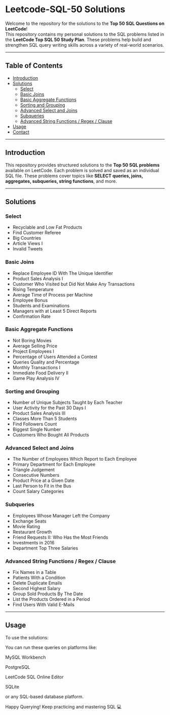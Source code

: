 # Leetcode-SQL-50 Solutions

Welcome to the repository for the solutions to the **Top 50 SQL Questions on LeetCode**!  
This repository contains my personal solutions to the SQL problems listed in the **LeetCode Top SQL 50 Study Plan**. These problems help build and strengthen SQL query writing skills across a variety of real-world scenarios.

---

## Table of Contents

- [Introduction](#introduction)
- [Solutions](#solutions)
  - [Select](#select)
  - [Basic Joins](#basic-joins)
  - [Basic Aggregate Functions](#basic-aggregate-functions)
  - [Sorting and Grouping](#sorting-and-grouping)
  - [Advanced Select and Joins](#advanced-select-and-joins)
  - [Subqueries](#subqueries)
  - [Advanced String Functions / Regex / Clause](#advanced-string-functions--regex--clause)
- [Usage](#usage)
- [Contact](#contact)

---

## Introduction

This repository provides structured solutions to the **Top 50 SQL problems** available on LeetCode. Each problem is solved and saved as an individual SQL file. These problems cover topics like **SELECT queries, joins, aggregates, subqueries, string functions**, and more.

---

## Solutions

### Select
- Recyclable and Low Fat Products  
- Find Customer Referee  
- Big Countries  
- Article Views I  
- Invalid Tweets  

### Basic Joins
- Replace Employee ID With The Unique Identifier  
- Product Sales Analysis I  
- Customer Who Visited but Did Not Make Any Transactions  
- Rising Temperature  
- Average Time of Process per Machine  
- Employee Bonus  
- Students and Examinations  
- Managers with at Least 5 Direct Reports  
- Confirmation Rate  

### Basic Aggregate Functions
- Not Boring Movies  
- Average Selling Price  
- Project Employees I  
- Percentage of Users Attended a Contest  
- Queries Quality and Percentage  
- Monthly Transactions I  
- Immediate Food Delivery II  
- Game Play Analysis IV  

### Sorting and Grouping
- Number of Unique Subjects Taught by Each Teacher  
- User Activity for the Past 30 Days I  
- Product Sales Analysis III  
- Classes More Than 5 Students  
- Find Followers Count  
- Biggest Single Number  
- Customers Who Bought All Products  

### Advanced Select and Joins
- The Number of Employees Which Report to Each Employee  
- Primary Department for Each Employee  
- Triangle Judgement  
- Consecutive Numbers  
- Product Price at a Given Date  
- Last Person to Fit in the Bus  
- Count Salary Categories  

### Subqueries
- Employees Whose Manager Left the Company  
- Exchange Seats  
- Movie Rating  
- Restaurant Growth  
- Friend Requests II: Who Has the Most Friends  
- Investments in 2016  
- Department Top Three Salaries  

### Advanced String Functions / Regex / Clause
- Fix Names in a Table  
- Patients With a Condition  
- Delete Duplicate Emails  
- Second Highest Salary  
- Group Sold Products By The Date  
- List the Products Ordered in a Period  
- Find Users With Valid E-Mails  

---

## Usage

To use the solutions:

You can run these queries on platforms like:

MySQL Workbench

PostgreSQL

LeetCode SQL Online Editor

SQLite

or any SQL-based database platform.

Happy Querying! Keep practicing and mastering SQL 💻
